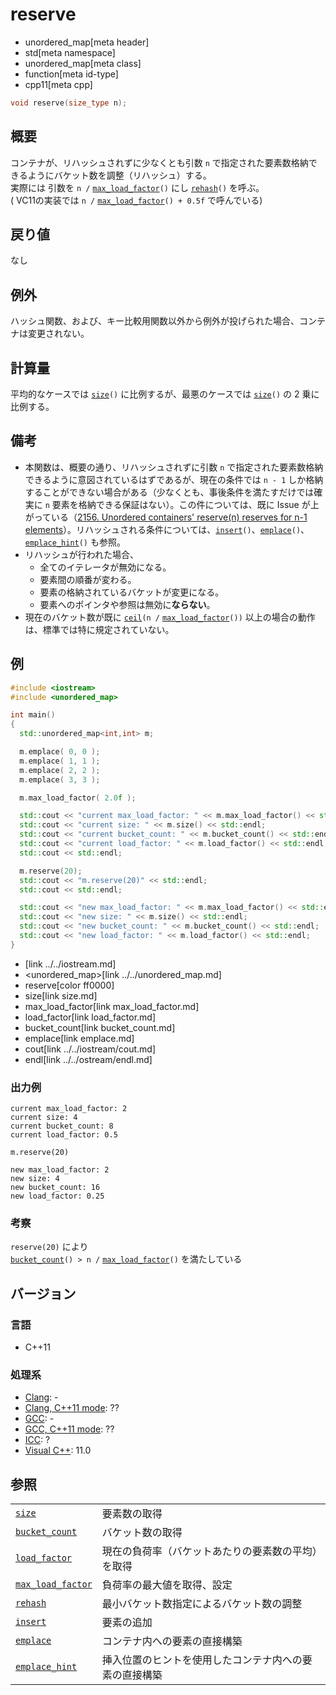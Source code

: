 # reserve
* unordered_map[meta header]
* std[meta namespace]
* unordered_map[meta class]
* function[meta id-type]
* cpp11[meta cpp]

```cpp
void reserve(size_type n);
```

## 概要
コンテナが、リハッシュされずに少なくとも引数 `n` で指定された要素数格納できるようにバケット数を調整（リハッシュ）する。  
実際には 引数を `n /` [`max_load_factor`](max_load_factor.md)`()` にし [`rehash`](rehash.md)`()` を呼ぶ。  
( VC11の実装では `n /` [`max_load_factor`](max_load_factor.md)`() + 0.5f`   で呼んでいる)

## 戻り値
なし


## 例外
ハッシュ関数、および、キー比較用関数以外から例外が投げられた場合、コンテナは変更されない。


## 計算量
平均的なケースでは [`size`](size.md)`()` に比例するが、最悪のケースでは [`size`](size.md)`()` の 2 乗に比例する。


## 備考
- 本関数は、概要の通り、リハッシュされずに引数 `n` で指定された要素数格納できるように意図されているはずであるが、現在の条件では `n - 1` しか格納することができない場合がある（少なくとも、事後条件を満たすだけでは確実に `n` 要素を格納できる保証はない）。この件については、既に Issue が上がっている（[2156. Unordered containers' reserve(n) reserves for n-1 elements](http://www.open-std.org/jtc1/sc22/wg21/docs/lwg-active.html#2156)）。リハッシュされる条件については、[`insert`](insert.md)`()`、[`emplace`](emplace.md)`()`、[`emplace_hint`](emplace_hint.md)`()` も参照。
- リハッシュが行われた場合、
	- 全てのイテレータが無効になる。
	- 要素間の順番が変わる。
	- 要素の格納されているバケットが変更になる。
	- 要素へのポインタや参照は無効に**ならない**。
- 現在のバケット数が既に [`ceil`](/reference/cmath/ceil.md)`(n /` [`max_load_factor`](max_load_factor.md)`())` 以上の場合の動作は、標準では特に規定されていない。


## 例
```cpp
#include <iostream>
#include <unordered_map>

int main()
{
  std::unordered_map<int,int> m;

  m.emplace( 0, 0 );
  m.emplace( 1, 1 );
  m.emplace( 2, 2 );
  m.emplace( 3, 3 );

  m.max_load_factor( 2.0f );

  std::cout << "current max_load_factor: " << m.max_load_factor() << std::endl;
  std::cout << "current size: " << m.size() << std::endl;
  std::cout << "current bucket_count: " << m.bucket_count() << std::endl;
  std::cout << "current load_factor: " << m.load_factor() << std::endl;
  std::cout << std::endl;

  m.reserve(20);
  std::cout << "m.reserve(20)" << std::endl;
  std::cout << std::endl;

  std::cout << "new max_load_factor: " << m.max_load_factor() << std::endl;
  std::cout << "new size: " << m.size() << std::endl;
  std::cout << "new bucket_count: " << m.bucket_count() << std::endl;
  std::cout << "new load_factor: " << m.load_factor() << std::endl;
}
```
* <iostream>[link ../../iostream.md]
* <unordered_map>[link ../../unordered_map.md]
* reserve[color ff0000]
* size[link size.md]
* max_load_factor[link max_load_factor.md]
* load_factor[link load_factor.md]
* bucket_count[link bucket_count.md]
* emplace[link emplace.md]
* cout[link ../../iostream/cout.md]
* endl[link ../../ostream/endl.md]

### 出力例
```
current max_load_factor: 2
current size: 4
current bucket_count: 8
current load_factor: 0.5

m.reserve(20)

new max_load_factor: 2
new size: 4
new bucket_count: 16
new load_factor: 0.25
```

### 考察
`reserve(20)` により  
[`bucket_count`](bucket_count.md)`() > n /` [`max_load_factor`](max_load_factor.md)`()` を満たしている

## バージョン
### 言語
- C++11

### 処理系
- [Clang](/implementation.md#clang): -
- [Clang, C++11 mode](/implementation.md#clang): ??
- [GCC](/implementation.md#gcc): -
- [GCC, C++11 mode](/implementation.md#gcc): ??
- [ICC](/implementation.md#icc): ?
- [Visual C++](/implementation.md#visual_cpp): 11.0

## 参照

| | |
|-------------------------------------------|--------------------------------------------------------|
| [`size`](size.md)                       | 要素数の取得 |
| [`bucket_count`](bucket_count.md)       | バケット数の取得 |
| [`load_factor`](load_factor.md)         | 現在の負荷率（バケットあたりの要素数の平均）を取得 |
| [`max_load_factor`](max_load_factor.md) | 負荷率の最大値を取得、設定 |
| [`rehash`](reserve.md)                  | 最小バケット数指定によるバケット数の調整 |
| [`insert`](insert.md)                   | 要素の追加 |
| [`emplace`](emplace.md)                 | コンテナ内への要素の直接構築 |
| [`emplace_hint`](emplace_hint.md)       | 挿入位置のヒントを使用したコンテナ内への要素の直接構築 |

